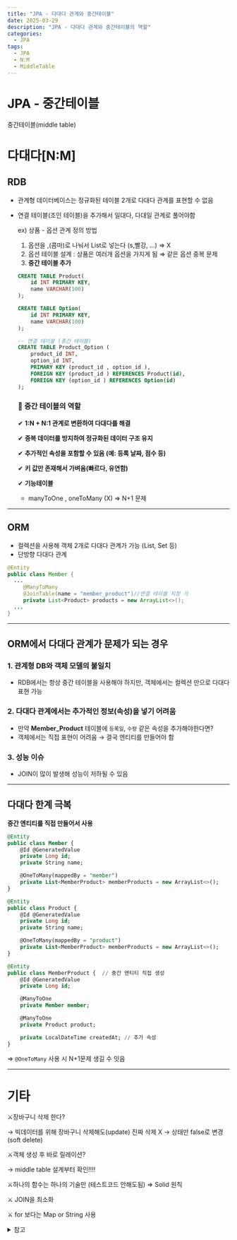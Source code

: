 ```yaml
---
title: "JPA - 다대다 관계와 중간테이블"
date: 2025-03-29
description: "JPA - 다대다 관계와 중간테이블의 역할"
categories:
  - JPA
tags:
  - JPA
  - N:M
  - MiddleTable
---
```

# JPA - 중간테이블

중간테이블(middle table)

# 다대다[N:M]

## RDB

- 관계형 데이터베이스는 정규화된 테이블 2개로 다대다 관계를 표현할 수 없음
- 연결 테이블(조인 테이블)을 추가해서 일대다, 다대일 관계로 풀어야함
    
    ex) 상품 - 옵션 관계 정의 방법
    
    1. 옵션을 ,(콤마)로 나눠서 List로 넣는다 (s,빨강, …) ⇒ X
    2. 옵션 테이블 설계 : 상품은 여러개 옵션을 가지게 됨 ⇒ 같은 옵션 중복 문제
    3. **중간 테이블 추가**
    
    ```sql
    CREATE TABLE Product(
        id INT PRIMARY KEY,
        name VARCHAR(100)
    );
    
    CREATE TABLE Option(
        id INT PRIMARY KEY,
        name VARCHAR(100)
    );
    
    -- 연결 테이블 (중간 테이블)
    CREATE TABLE Product_Option (
        product_id INT,
        option_id INT,
        PRIMARY KEY (product_id , option_id ),
        FOREIGN KEY (product_id ) REFERENCES Product(id),
        FOREIGN KEY (option_id ) REFERENCES Option(id)
    );
    ```
    
    ### **🔹 중간 테이블의 역할**
    
    ✔ **1:N + N:1 관계로 변환하여 다대다를 해결**
    
    ✔ **중복 데이터를 방지하여 정규화된 데이터 구조 유지**
    
    ✔ **추가적인 속성을 포함할 수 있음 (예: 등록 날짜, 점수 등)**
    
    ✔ **키 값만 존재해서 가벼움(빠르다, 유연함)**
    
    ✔ **기능테이블**
    
    - manyToOne , oneToMany (X) ⇒ N+1 문제
    

---

## ORM

- 컬렉션을 사용해 객체 2개로 다대다 관계가 가능 (List, Set 등)
- 단방향 다대다 관계

```java
@Entity
public class Member {
  ... 
	 @ManyToMany 
	 @JoinTable(name = "member_product")//연결 테이블 지정 가
	 private List<Product> products = new ArrayList<>();
  ...
}

```

---

## ORM에서 다대다 관계가 문제가 되는 경우

### 1. 관계형 DB와 객체 모델의 불일치

- RDB에서는 항상 중간 테이블을 사용해야 하지만, 객체에서는 컬렉션 만으로 다대다 표현 가능

### 2. 다대다 관계에서는 추가적인 정보(속성)을 넣기 어려움

- 만약 **Member_Product** 테이블에 `등록일`, `수량` 같은 속성을 추가해야한다면?
- 객체에서는 직접 표현이 어려움 → 결국 엔티티를 만들어야 함

### 3. 성능 이슈

- JOIN이 많이 발생해 성능이 저하될 수 있음

---

## 다대다 한계 극복

**중간 엔티티를 직접 만들어서 사용**

```sql
@Entity
public class Member {
    @Id @GeneratedValue
    private Long id;
    private String name;

    @OneToMany(mappedBy = "member")
    private List<MemberProduct> memberProducts = new ArrayList<>();
}

@Entity
public class Product {
    @Id @GeneratedValue
    private Long id;
    private String name;

    @OneToMany(mappedBy = "product")
    private List<MemberProduct> memberProducts = new ArrayList<>();
}

@Entity
public class MemberProduct {  // 중간 엔티티 직접 생성
    @Id @GeneratedValue
    private Long id;

    @ManyToOne
    private Member member;

    @ManyToOne
    private Product product;

    private LocalDateTime createdAt; // 추가 속성
}

```

⇒  `@OneToMany` 사용 시 N+1문제 생길 수 잇음

---

# 기타

⚔️장바구니 삭제 한다?

→ 빅데이터를 위해 장바구니 삭제해도(update) 진짜 삭제 X → 상태만 false로 변경 (soft delete)

⚔️객체 생성 후 바로 릴레이션?

→ middle table 설계부터 확인!!!!

⚔️하나의 함수는 하나의 기술만 (테스트코드 안해도됨) ⇒ Solid 원칙

⚔️ JOIN을 최소화

⚔️ for 보다는 Map or String 사용
 
 
 
 
 
<details markdown="1">
<summary>참고</summary>    

- [https://ict-nroo.tistory.com/127](https://ict-nroo.tistory.com/127)

</details>
